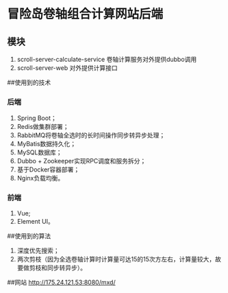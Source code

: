 # 冒险岛卷轴组合计算网站后端


## 模块
1. scroll-server-calculate-service
卷轴计算服务对外提供dubbo调用
2. scroll-server-web
对外提供计算接口

##使用到的技术
### 后端
1. Spring Boot；
2. Redis做集群部署；
3. RabbitMQ将卷轴全选时的长时间操作同步转异步处理；
4. MyBatis数据持久化；
5. MySQL数据库；
6. Dubbo + Zookeeper实现RPC调度和服务拆分；
7. 基于Docker容器部署；
8. Nginx负载均衡。
### 前端
1. Vue;
2. Element UI。

##使用到的算法
1. 深度优先搜索；
2. 两次剪枝（因为全选卷轴计算时计算量可达15的15次方左右，计算量较大，故要做剪枝和同步转异步）。

##网站
http://175.24.121.53:8080/mxd/

